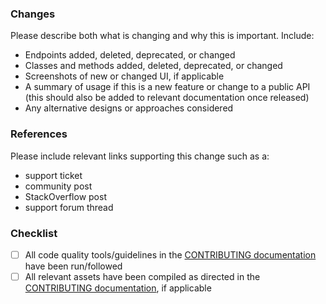 ### Changes

Please describe both what is changing and why this is important. Include:

- Endpoints added, deleted, deprecated, or changed
- Classes and methods added, deleted, deprecated, or changed
- Screenshots of new or changed UI, if applicable
- A summary of usage if this is a new feature or change to a public API (this should also be added to relevant documentation once released)
- Any alternative designs or approaches considered

### References

Please include relevant links supporting this change such as a:

- support ticket
- community post
- StackOverflow post
- support forum thread

### Checklist

- [ ] All code quality tools/guidelines in the [CONTRIBUTING documentation](../CONTRIBUTING.md) have been run/followed
- [ ] All relevant assets have been compiled as directed in the [CONTRIBUTING documentation](../CONTRIBUTING.md), if applicable
